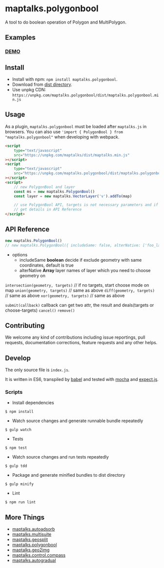 # maptalks.polygonbool

A tool to do boolean operation of Polygon and MultiPolygon.

## Examples

### [DEMO](https://cxiaof.github.io/maptalks.polygonbool/demo/index.html)

## Install

-   Install with npm: `npm install maptalks.polygonbool`.
-   Download from [dist directory](https://github.com/cXiaof/maptalks.polygonbool/tree/master/dist).
-   Use unpkg CDN: `https://unpkg.com/maptalks.polygonbool/dist/maptalks.polygonbool.min.js`

## Usage

As a plugin, `maptalks.polygonbool` must be loaded after `maptalks.js` in browsers. You can also use `'import { PolygonBool } from "maptalks.polygonbool"` when developing with webpack.

```html
<script
    type="text/javascript"
    src="https://unpkg.com/maptalks/dist/maptalks.min.js"
></script>
<script
    type="text/javascript"
    src="https://unpkg.com/maptalks.polygonbool/dist/maptalks.polygonbool.min.js"
></script>
<script>
    // new PolygonBool and layer
    const ms = new maptalks.PolygonBool()
    const layer = new maptalks.VectorLayer('v').addTo(map)

    // use PolygonBool API, targets is not necessary parameters and if no targets user will choose geometry on the map
    // get details in API Reference
</script>
```

## API Reference

```javascript
new maptalks.PolygonBool()
// new maptalks.PolygonBool({ includeSame: false, alterNative: ['foo_layer_id', 'bar_layer_id'] })
```

-   options
    -   includeSame **boolean** decide if exclude geometry with same coordinates, default is true
    -   alterNative **Array** layer names of layer which you need to choose geometry on

`intersection(geometry, targets)` // if no targets, start choose mode on map
`union(geometry, targets)` // same as above
`diff(geometry, targets)` // same as above
`xor(geometry, targets)` // same as above

`submit(callback)` callback can get two attr, the result and deals(targets or choose-targets)
`cancel()`
`remove()`

## Contributing

We welcome any kind of contributions including issue reportings, pull requests, documentation corrections, feature requests and any other helps.

## Develop

The only source file is `index.js`.

It is written in ES6, transpiled by [babel](https://babeljs.io/) and tested with [mocha](https://mochajs.org) and [expect.js](https://github.com/Automattic/expect.js).

### Scripts

-   Install dependencies

```shell
$ npm install
```

-   Watch source changes and generate runnable bundle repeatedly

```shell
$ gulp watch
```

-   Tests

```shell
$ npm test
```

-   Watch source changes and run tests repeatedly

```shell
$ gulp tdd
```

-   Package and generate minified bundles to dist directory

```shell
$ gulp minify
```

-   Lint

```shell
$ npm run lint
```

## More Things

-   [maptalks.autoadsorb](https://github.com/cXiaof/maptalks.autoadsorb/issues)
-   [maptalks.multisuite](https://github.com/cXiaof/maptalks.multisuite/issues)
-   [maptalks.geosplit](https://github.com/cXiaof/maptalks.geosplit/issues)
-   [maptalks.polygonbool](https://github.com/cXiaof/maptalks.polygonbool/issues)
-   [maptalks.geo2img](https://github.com/cXiaof/maptalks.geo2img/issues)
-   [maptalks.control.compass](https://github.com/cXiaof/maptalks.control.compass/issues)
-   [maptalks.autogradual](https://github.com/cXiaof/maptalks.autogradual/issues)
